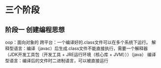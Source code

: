 # 三个阶段
## 阶段一 创建编程思想
oop：面向对象的
跨平台：一个编译好的.class文件可以在多个系统下运行。
解释型语言：编译（javac）后生成.class文件不能直接执行，需要一个解释器（JDK开发工具包（开发工具 + JRE运行环境（核心库 + JVM）））（java）
编译型语言：编译后的文件时二进制语言，可以被直接运行


<!--stackedit_data:
eyJoaXN0b3J5IjpbOTcyMTcxMDAxLC0zOTQyMTE0MDQsLTE2MT
EwMjIyMTIsLTIwODg3NDY2MTJdfQ==
-->